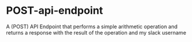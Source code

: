# POST-api-endpoint
A (POST) API Endpoint that performs a simple arithmetic operation and returns a response with the result of the operation and my slack username
